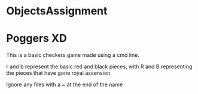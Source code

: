 # ObjectsAssignment
# Poggers XD
This is a basic checkers game made using a cmd line.

r and b represent the basic red and black pieces, with R and B representing the pieces that have gone royal ascension.

Ignore any files with a ~ at the end of the name
